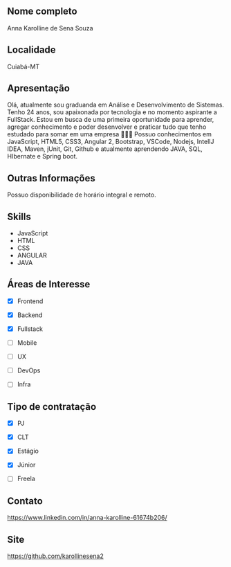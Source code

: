 

## Nome completo

Anna Karolline de Sena Souza

## Localidade

Cuiabá-MT

## Apresentação

Olá, atualmente sou graduanda em Análise e Desenvolvimento de Sistemas. Tenho 24 anos, sou apaixonada por tecnologia e no momento aspirante a FullStack. Estou em busca de uma primeira oportunidade para aprender, agregar conhecimento e poder desenvolver e praticar tudo que tenho estudado para somar em uma empresa 👩🏻‍💻
Possuo conhecimentos em JavaScript, HTML5, CSS3, Angular 2, Bootstrap, VSCode, Nodejs, IntellJ IDEA, Maven, jUnit, Git, Github e atualmente aprendendo JAVA, SQL, HIbernate e Spring boot. 

## Outras Informações

Possuo disponibilidade de horário integral e remoto.

## Skills


- JavaScript
- HTML
- CSS
- ANGULAR
- JAVA


## Áreas de Interesse

- [X] Frontend
- [X] Backend
- [X] Fullstack
- [ ] Mobile
- [ ] UX
- [ ] DevOps
- [ ] Infra


## Tipo de contratação


- [X] PJ
- [X] CLT
- [X] Estágio
- [X] Júnior
- [ ] Freela


## Contato

https://www.linkedin.com/in/anna-karolline-61674b206/

## Site

https://github.com/karollinesena2
